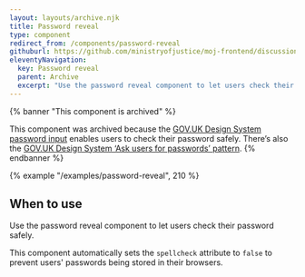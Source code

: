 ```yaml
---
layout: layouts/archive.njk
title: Password reveal
type: component
redirect_from: /components/password-reveal
githuburl: https://github.com/ministryofjustice/moj-frontend/discussions/709
eleventyNavigation:
  key: Password reveal
  parent: Archive
  excerpt: "Use the password reveal component to let users check their password safely."
---
```


{% banner "This component is archived" %}

This component was archived because the [GOV.UK Design System password input](https://design-system.service.gov.uk/components/password-input/) enables users to check their password safely. There’s also the [GOV.UK Design System ‘Ask users for passwords’ pattern](https://design-system.service.gov.uk/patterns/passwords/).
{% endbanner %}


{% example "/examples/password-reveal", 210 %}

## When to use

Use the password reveal component to let users check their password safely.

This component automatically sets the `spellcheck` attribute to `false` to prevent users' passwords being stored in their browsers.
